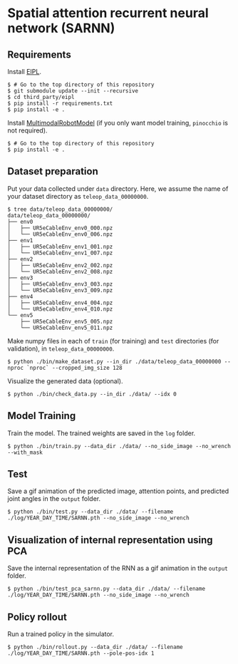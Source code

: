 # Spatial attention recurrent neural network (SARNN)

## Requirements

Install [EIPL](https://github.com/ogata-lab/eipl).
```console
$ # Go to the top directory of this repository
$ git submodule update --init --recursive
$ cd third_party/eipl
$ pip install -r requirements.txt
$ pip install -e .
```

Install [MultimodalRobotModel](https://github.com/isri-aist/MultimodalRobotModel) (if you only want model training, `pinocchio` is not required).
```console
$ # Go to the top directory of this repository
$ pip install -e .
```

## Dataset preparation

Put your data collected under `data` directory. Here, we assume the name of your dataset directory as `teleop_data_00000000`. 

```console
$ tree data/teleop_data_00000000/
data/teleop_data_00000000/
├── env0
│   ├── UR5eCableEnv_env0_000.npz
│   └── UR5eCableEnv_env0_006.npz
├── env1
│   ├── UR5eCableEnv_env1_001.npz
│   └── UR5eCableEnv_env1_007.npz
├── env2
│   ├── UR5eCableEnv_env2_002.npz
│   └── UR5eCableEnv_env2_008.npz
├── env3
│   ├── UR5eCableEnv_env3_003.npz
│   └── UR5eCableEnv_env3_009.npz
├── env4
│   ├── UR5eCableEnv_env4_004.npz
│   └── UR5eCableEnv_env4_010.npz
└── env5
    ├── UR5eCableEnv_env5_005.npz
    └── UR5eCableEnv_env5_011.npz
```

Make numpy files in each of `train` (for training) and `test` directories (for validation), in `teleop_data_00000000`.

```console
$ python ./bin/make_dataset.py --in_dir ./data/teleop_data_00000000 --nproc `nproc` --cropped_img_size 128
```

Visualize the generated data (optional).

```console
$ python ./bin/check_data.py --in_dir ./data/ --idx 0
```

## Model Training

Train the model. The trained weights are saved in the `log` folder.

```console
$ python ./bin/train.py --data_dir ./data/ --no_side_image --no_wrench --with_mask
```

## Test

Save a gif animation of the predicted image, attention points, and predicted joint angles in the `output` folder.

```console
$ python ./bin/test.py --data_dir ./data/ --filename ./log/YEAR_DAY_TIME/SARNN.pth --no_side_image --no_wrench
```

## Visualization of internal representation using PCA

Save the internal representation of the RNN as a gif animation in the `output` folder.

```console
$ python ./bin/test_pca_sarnn.py --data_dir ./data/ --filename ./log/YEAR_DAY_TIME/SARNN.pth --no_side_image --no_wrench
```

## Policy rollout

Run a trained policy in the simulator.

```console
$ python ./bin/rollout.py --data_dir ./data/ --filename ./log/YEAR_DAY_TIME/SARNN.pth --pole-pos-idx 1
```

